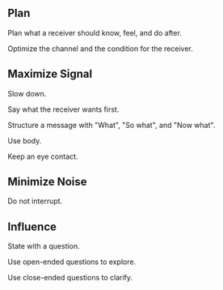 ## Plan

Plan what a receiver should know, feel, and do after.

Optimize the channel and the condition for the receiver.

## Maximize Signal

Slow down.

Say what the receiver wants first.

Structure a message with "What", "So what", and "Now what".

Use body.

Keep an eye contact.

## Minimize Noise

Do not interrupt.

## Influence

State with a question.

Use open-ended questions to explore.

Use close-ended questions to clarify.
